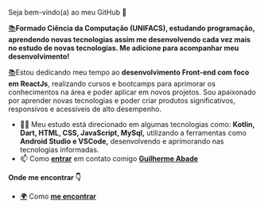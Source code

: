 
Seja bem-vindo(a) ao meu GitHub 👋

 [📚](https://emojipedia.org/books/)**Formado Ciência da Computação (UNIFACS), estudando programação, aprendendo novas tecnologias assim me desenvolvendo cada vez mais no estudo de novas tecnologias. Me adicione para acompanhar meu desenvolvimento!**

 [📚](https://emojipedia.org/books/)Estou dedicando meu tempo ao  **desenvolvimento Front-end com foco em ReactJs**, realizando cursos e bootcamps para aprimorar os conhecimentos na área e poder aplicar em novos projetos. Sou apaixonado por aprender novas tecnologias e poder criar produtos significativos, responsivos e acessíveis de alto desempenho.

-   👨‍💻  Meu estudo está direcionado em algumas tecnologias como: **Kotlin, Dart, HTML, CSS, JavaScript, MySql,** utilizando a ferramentas como **Android Studio e VSCode,** desenvolvendo e aprimorando nas tecnologias informadas.
-   📫  Como  **[entrar](mailto:abade.guim13@gmail.com)**  em contato comigo  **[Guilherme Abade](mailto:abade.guim13@gmail.com)**

**Onde me encontrar  👇**
-  [🌍](https://emojipedia.org/globe-showing-europe-africa/)  Como  **[me encontrar](mailto:https://www.linkedin.com/in/guiabade/)** 

